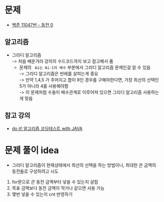 # 문제

- [백준 11047번 - 동전 0](https://www.acmicpc.net/problem/11047)

## 알고리즘

- 그리디 알고리즘<br>
  -> 처음 배운거라 강의의 수드코드까지 보고 참고해서 품
    + 문제의 ` Ai는 Ai-1의 배수` 부분에서 그리디 알고리즘 문제인걸 알 수 있음<br>
      -> 그리디 알고리즘은 반례를 살피는게 중요 <br>
      -> 만약 1,4,5 가 주어지고 합이 8인 경우를 구해야한다면, 가장 최선의 선택인 5가 아니라 4를 사용해야함<br>
      -> 이 문제처럼 수들이 배수관계로 이루어져 있으면 그리디 알고리즘 사용하는 게 맞음

## 참고 강의

- [do it! 알고리즘 코딩테스트 with JAVA](https://www.inflearn.com/course/lecture?courseSlug=두잇-알고리즘-코딩테스트-자바&unitId=148355&tab=curriculum)

# 문제 풀이 idea

- 그리디 알고리즘이 현재상태에서 최선의 선택을 하는 방법이니, 최대한 큰 금액의 동전들로 구성하려고 시도

1. for문으로 큰 동전 금액부터 넣을 수 있는지 살핌
2. 목표 금액보다 동전 금액이 작거나 같으면 사용 가능
3. 몇번 넣을 수 있는지 cnt 반영하기